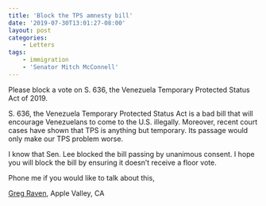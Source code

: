 ```yaml
---
title: 'Block the TPS amnesty bill'
date: '2019-07-30T13:01:27-08:00'
layout: post
categories:
    - Letters
tags:
    - immigration
    - 'Senator Mitch McConnell'
---
```


Please block a vote on S. 636, the Venezuela Temporary Protected Status Act of 2019.

S. 636, the Venezuela Temporary Protected Status Act is a bad bill that will encourage Venezuelans to come to the U.S. illegally. Moreover, recent court cases have shown that TPS is anything but temporary. Its passage would only make our TPS problem worse.

I know that Sen. Lee blocked the bill passing by unanimous consent. I hope you will block the bill by ensuring it doesn’t receive a floor vote.

Phone me if you would like to talk about this,

[Greg Raven](https://www.gregraven.org/), Apple Valley, CA